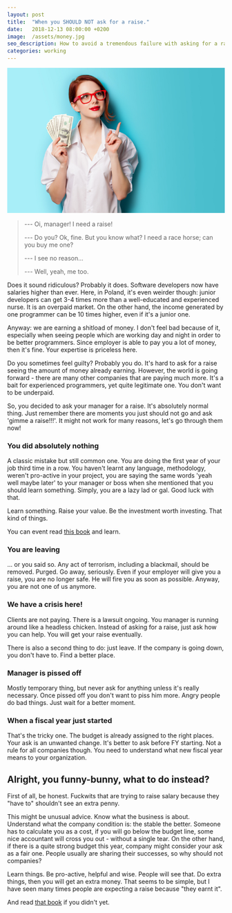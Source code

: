 ```yaml
---
layout: post
title:  "When you SHOULD NOT ask for a raise."
date:   2018-12-13 08:00:00 +0200
image:  /assets/money.jpg
seo_description: How to avoid a tremendous failure with asking for a raise.
categories: working
---
```


![Girl with money](/assets/money.jpg)

> --- Oi, manager! I need a raise!
> 
> --- Do you? Ok, fine. But you know what? I need a race horse; can you buy me one? 
> 
> --- I see no reason...
> 
> --- Well, yeah, me too.

<!-- more -->

Does it sound ridiculous? Probably it does. Software developers now have salaries higher than ever. Here, in Poland, it's even weirder though: junior developers can get 3-4 times more than a well-educated and experienced nurse. It is an overpaid market. On the other hand, the income generated by one programmer can be 10 times higher, even if it's a junior one.

Anyway: we are earning a shitload of money. I don't feel bad because of it, especially when seeing people which are working day and night in order to be better programmers. Since employer is able to pay you a lot of money, then it's fine. Your expertise is priceless here.  

Do you sometimes feel guilty? Probably you do. It's hard to ask for a raise seeing the amount of money already earning. However, the world is going forward - there are many other companies that are paying much more. It's a bait for experienced programmers, yet quite legitimate one. You don't want to be underpaid.

So, you decided to ask your manager for a raise. It's absolutely normal thing. Just remember there are moments you just should not go and ask 'gimme a raise!!!'. It might not work for many reasons, let's go through them now!

### You did absolutely nothing

A classic mistake but still common one. You are doing the first year of your job third time in a row. You haven't learnt any language, methodology, weren't pro-active in your project, you are saying the same words 'yeah well maybe later' to your manager or boss when she mentioned that you should learn something. Simply, you are a lazy lad or gal. Good luck with that.

Learn something. Raise your value. Be the investment worth investing. That kind of things.

You can event read [this book][1] and learn.

### You are leaving

... or you said so. Any act of terrorism, including a blackmail, should be removed. Purged. Go away, seriously. Even if your employer will give you a raise, you are no longer safe. He will fire you as soon as possible. Anyway, you are not one of us anymore.

### We have a crisis here!

Clients are not paying. There is a lawsuit ongoing. You manager is running around like a headless chicken. Instead of asking for a raise, just ask how you can help. You will get your raise eventually.

There is also a second thing to do: just leave. If the company is going down, you don't have to. Find a better place.

### Manager is pissed off

Mostly temporary thing, but never ask for anything unless it's really necessary. Once pissed off you don't want to piss him more. Angry people do bad things. Just wait for a better moment.

### When a fiscal year just started

That's the tricky one. The budget is already assigned to the right places. Your ask is an unwanted change. It's better to ask before FY starting. Not a rule for all companies though. You need to understand what new fiscal year means to your organization. 

## Alright, you funny-bunny, what to do instead?

First of all, be honest. Fuckwits that are trying to raise salary because they "have to" shouldn't see an extra penny.

This might be unusual advice. Know what the business is about. Understand what the company condition is: the stable the better. Someone has to calculate you as a cost, if you will go below the budget line, some nice accountant will cross you out - without a single tear. On the other hand, if there is a quite strong budget this year, company might consider your ask as a fair one. People usually are sharing their successes, so why should not companies?

Learn things. Be pro-active, helpful and wise. People will see that. Do extra things, then you will get an extra money. That seems to be simple, but I have seen many times people are expecting a raise because "they earnt it".

And read [that book][1] if you didn't yet.

[1]: https://amzn.to/2rymoom
